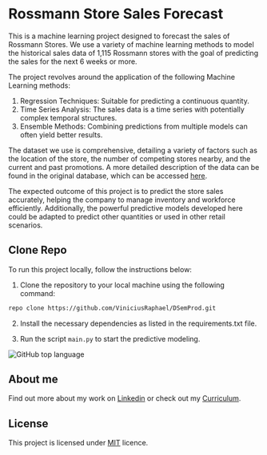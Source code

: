 # Rossmann Store Sales Forecast

This is a machine learning project designed to forecast the sales of Rossmann Stores. We use a variety of machine learning methods to model the historical sales data of 1,115 Rossmann stores with the goal of predicting the sales for the next 6 weeks or more.

The project revolves around the application of the following Machine Learning methods:
1. Regression Techniques: Suitable for predicting a continuous quantity.
2. Time Series Analysis: The sales data is a time series with potentially complex temporal structures.
3. Ensemble Methods: Combining predictions from multiple models can often yield better results.

The dataset we use is comprehensive, detailing a variety of factors such as the location of the store, the number of competing stores nearby, and the current and past promotions. A more detailed description of the data can be found in the original database, which can be accessed [here](https://www.kaggle.com/c/rossmann-store-sales/data).

The expected outcome of this project is to predict the store sales accurately, helping the company to manage inventory and workforce efficiently. Additionally, the powerful predictive models developed here could be adapted to predict other quantities or used in other retail scenarios.

## Clone Repo
To run this project locally, follow the instructions below:

1. Clone the repository to your local machine using the following command:

```bash
repo clone https://github.com/ViniciusRaphael/DSemProd.git
```

2. Install the necessary dependencies as listed in the requirements.txt file.

3. Run the script `main.py` to start the predictive modeling.

![GitHub top language](https://img.shields.io/github/languages/top/ViniciusRaphael/DSemProd)

## About me
Find out more about my work on [Linkedin](https://www.linkedin.com/in/vinicius-sousa1/) or check out my [Curriculum](https://viniciusraphael.github.io/).

## License
This project is licensed under [MIT](https://choosealicense.com/licenses/mit/) licence.
